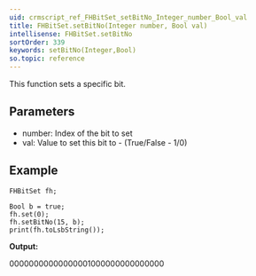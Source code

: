 ```yaml
---
uid: crmscript_ref_FHBitSet_setBitNo_Integer_number_Bool_val
title: FHBitSet.setBitNo(Integer number, Bool val)
intellisense: FHBitSet.setBitNo
sortOrder: 339
keywords: setBitNo(Integer,Bool)
so.topic: reference
---
```


This function sets a specific bit.

## Parameters


 - number: Index of the bit to set
 - val: Value to set this bit to - (True/False - 1/0)

## Example
    
    FHBitSet fh;
    
    Bool b = true;
    fh.set(0);
    fh.setBitNo(15, b);
    print(fh.toLsbString());
    

**Output:**

00000000000000001000000000000000
